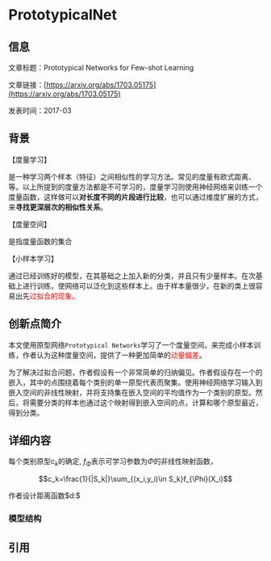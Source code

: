 # PrototypicalNet

## 信息

文章标题：Prototypical Networks for Few-shot Learning

文章链接：[https://arxiv.org/abs/1703.05175](https://arxiv.org/abs/1703.05175)

发表时间：2017-03


## 背景
【度量学习】

是一种学习两个样本（特征）之间相似性的学习方法。常见的度量有欧式距离、等。以上所提到的度量方法都是不可学习的，度量学习则使用神经网络来训练一个度量函数，这样做可以**对长度不同的片段进行比较**，也可以通过维度扩展的方式，来**寻找更深层次的相似性关系**。

【度量空间】

是指度量函数的集合

【小样本学习】

通过已经训练好的模型，在其基础之上加入新的分类，并且只有少量样本。在次基础上进行训练，使网络可以泛化到这些样本上。由于样本量很少，在新的类上很容易出先<font color="red">过拟合的现象。</font>

## 创新点简介
本文使用原型网络`Prototypical Networks`学习了一个度量空间，来完成小样本训练，作者认为这种度量空间，提供了一种更加简单的<font color='red'>动量偏差</font>。

为了解决过拟合问题，作者假设有一个非常简单的归纳偏见。作者假设存在一个的嵌入，其中的点围绕着每个类别的单一原型代表而聚集。使用神经网络学习输入到嵌入空间的非线性映射，并将支持集在嵌入空间的平均值作为一个类别的原型。然后，将需要分类的样本也通过这个映射得到嵌入空间的点，计算和哪个原型最近，得到分类。

## 详细内容
每个类别原型$c_k$的确定, $f_{\Phi}$表示可学习参数为$\Phi$的非线性映射函数，

$$c_k=\frac{1}{|S_k|}\sum_{(x_i,y_i)\in S_k}f_{\Phi}(X_i)$$

作者设计距离函数$d:\$

### 模型结构


## 引用